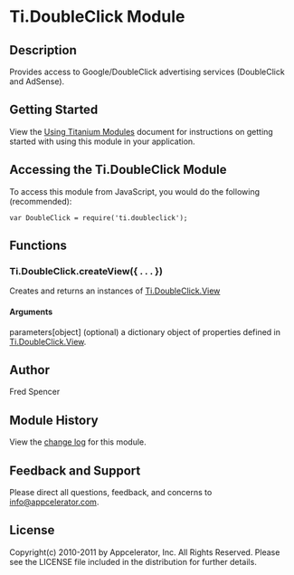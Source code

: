 # Ti.DoubleClick Module

## Description

Provides access to Google/DoubleClick advertising services (DoubleClick and AdSense).

## Getting Started

View the [Using Titanium Modules](https://wiki.appcelerator.org/display/tis/Using+Titanium+Modules) document for instructions on getting
started with using this module in your application.

## Accessing the Ti.DoubleClick Module

To access this module from JavaScript, you would do the following (recommended):

	var DoubleClick = require('ti.doubleclick');

## Functions

### Ti.DoubleClick.createView({ . . . })

Creates and returns an instances of [Ti.DoubleClick.View][]

#### Arguments

parameters[object] (optional) a dictionary object of properties defined in [Ti.DoubleClick.View][].

## Author

Fred Spencer

## Module History

View the [change log](changelog.html) for this module.

## Feedback and Support

Please direct all questions, feedback, and concerns to [info@appcelerator.com](mailto:info@appcelerator.com?subject=iOS%20Doubleclick%20Module).

## License

Copyright(c) 2010-2011 by Appcelerator, Inc. All Rights Reserved. Please see the LICENSE file included in the distribution for further details.

[Ti.DoubleClick.View]: view.html